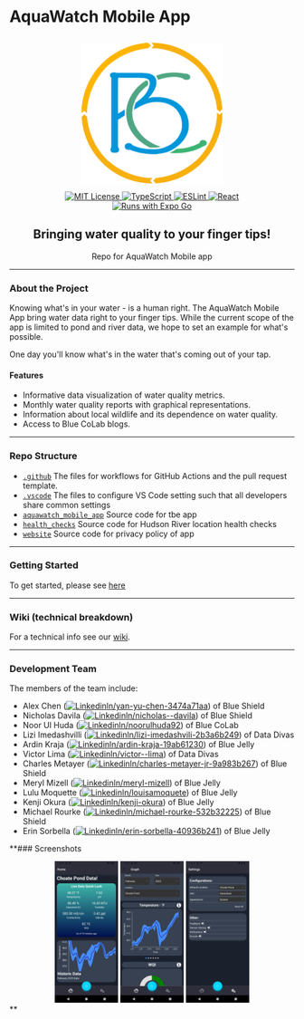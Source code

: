 # AquaWatch Mobile App

<div align="center">
<img src="./aquawatch_mobile_app/assets/splash.png" height="250px" style="padding:10px;">
 
<br>

<a href="./LICENSE">
  <img src="https://img.shields.io/badge/MIT-green?style=for-the-badge" alt="MIT License">
</a>
<a href="https://www.typescriptlang.org/">
  <img src="https://img.shields.io/badge/TypeScript-3178C6?logo=typescript&logoColor=fff" alt="TypeScript">
</a>
<a href="https://eslint.org/">
  <img src="https://img.shields.io/badge/eslint-3A33D1?style=for-the-badge&logo=eslint&logoColor=white" alt="ESLint">
</a>
<a href="https://react.dev/">
  <img src="https://img.shields.io/badge/React-20232A?style=for-the-badge&logo=react&logoColor=61DAFB" alt="React">
</a>

<br>

<a href="https://expo.dev/client">
  <img src="https://img.shields.io/badge/Runs%20with%20Expo%20Go-4630EB.svg?style=flat-square&logo=EXPO&labelColor=f3f3f3&logoColor=000" alt="Runs with Expo Go">
</a>
<h2>Bringing water quality to your finger tips!</h2>
Repo for AquaWatch Mobile app

<hr>
</div>

### About the Project

Knowing what's in your water - is a human right. The AquaWatch Mobile App bring water data right to your finger tips. While the current scope of the app is limited to pond and river data, we hope to set an example for what's possible.

One day you'll know what's in the water that's coming out of your tap.

#### Features

- Informative data visualization of water quality metrics.
- Monthly water quality reports with graphical representations.
- Information about local wildlife and its dependence on water quality.
- Access to Blue CoLab blogs.

<hr>

### Repo Structure

- [`.github`](./.github/) The files for workflows for GitHub Actions and the pull request template.
- [`.vscode`](./.vscode/) The files to configure VS Code setting such that all developers share common settings
- [`aquawatch_mobile_app`](./aquawatch_mobile_app/) Source code for tbe app
- [`health_checks`](./health_checks/) Source code for Hudson River location health checks
- [`website`](./website/) Source code for privacy policy of app

<hr>

### Getting Started

To get started, please see [here](./aquawatch_mobile_app/README.md)

<hr>

### Wiki (technical breakdown)

For a technical info see our [wiki](https://github.com/bluecolab/BlueColab_MobileDataViz/wiki/).

<hr>

### Development Team

The members of the team include:

- Alex Chen ([![Linkedin](https://i.stack.imgur.com/gVE0j.png)ln/yan-yu-chen-3474a71aa](https://www.linkedin.com/in/yan-yu-chen-3474a71aa/)) of Blue Shield
- Nicholas Davila ([![Linkedin](https://i.stack.imgur.com/gVE0j.png)ln/nicholas--davila](https://www.linkedin.com/in/nicholas--davila/)) of Blue Shield
- Noor Ul Huda ([![Linkedin](https://i.stack.imgur.com/gVE0j.png)ln/noorulhuda92](https://www.linkedin.com/in/noorulhuda92/)) of Blue CoLab
- Lizi Imedashvilli ([![Linkedin](https://i.stack.imgur.com/gVE0j.png)ln/lizi-imedashvili-2b3a6b249](https://www.linkedin.com/in/lizi-imedashvili-2b3a6b249/)) of Data Divas
- Ardin Kraja ([![Linkedin](https://i.stack.imgur.com/gVE0j.png)ln/ardin-kraja-19ab61230](https://www.linkedin.com/in/ardin-kraja-19ab61230/)) of Blue Jelly
- Victor Lima ([![Linkedin](https://i.stack.imgur.com/gVE0j.png)ln/victor--lima](https://www.linkedin.com/in/victor--lima/)) of Data Divas
- Charles Metayer ([![Linkedin](https://i.stack.imgur.com/gVE0j.png)ln/charles-metayer-jr-9a983b267](https://www.linkedin.com/in/charles-metayer-jr-9a983b267/)) of Blue Shield
- Meryl Mizell ([![Linkedin](https://i.stack.imgur.com/gVE0j.png)ln/meryl-mizell](https://www.linkedin.com/in/meryl-mizell/)) of Blue Jelly
- Lulu Moquette ([![Linkedin](https://i.stack.imgur.com/gVE0j.png)ln/louisamoquete](https://www.linkedin.com/in/louisamoquete/)) of Blue Jelly
- Kenji Okura ([![Linkedin](https://i.stack.imgur.com/gVE0j.png)ln/kenji-okura](https://www.linkedin.com/in/kenji-okura/)) of Blue Jelly
- Michael Rourke ([![Linkedin](https://i.stack.imgur.com/gVE0j.png)ln/michael-rourke-532b32225](https://www.linkedin.com/in/michael-rourke-532b32225/)) of Blue Shield
- Erin Sorbella ([![Linkedin](https://i.stack.imgur.com/gVE0j.png)ln/erin-sorbella-40936b241](https://www.linkedin.com/in/erin-sorbella-40936b241/)) of Blue Jelly

\*\*### Screenshots

<div align="center">
<img src="./screenshots/home.png" height="250px" />
<img src="./screenshots/data.png" height="250px"  />
<img src="./screenshots/settings.png" height="250px" />
</div>
**
